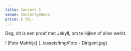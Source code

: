 ```yaml
---
title: Concert 1
venue: Concertgebouw
price: € 50,-
---
```


Dag, dit is een proef met Jekyll, om te kijken of alles werkt.

! [Foto Matthijs] (../assets/img/Foto - Dirigent.jpg)
